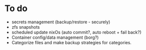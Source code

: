 # To do
- secrets management (backup/restore - securely)
- zfs snapshots
- scheduled update nixOs (auto commit?, auto reboot + fail back?)
- Container config/data management (borg?)
- Categorize files and make backup strategies for categories.